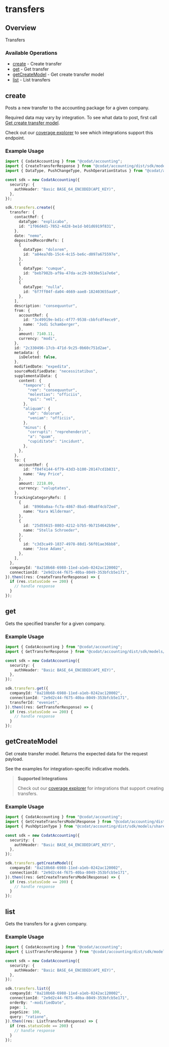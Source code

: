 # transfers

## Overview

Transfers

### Available Operations

* [create](#create) - Create transfer
* [get](#get) - Get transfer
* [getCreateModel](#getcreatemodel) - Get create transfer model
* [list](#list) - List transfers

## create

Posts a new transfer to the accounting package for a given company.

Required data may vary by integration. To see what data to post, first call [Get create transfer model](https://docs.codat.io/accounting-api#/operations/get-create-transfers-model).

Check out our [coverage explorer](https://knowledge.codat.io/supported-features/accounting?view=tab-by-data-type&dataType=transfers) to see which integrations support this endpoint.

### Example Usage

```typescript
import { CodatAccounting } from "@codat/accounting";
import { CreateTransferResponse } from "@codat/accounting/dist/sdk/models/operations";
import { DataType, PushChangeType, PushOperationStatus } from "@codat/accounting/dist/sdk/models/shared";

const sdk = new CodatAccounting({
  security: {
    authHeader: "Basic BASE_64_ENCODED(API_KEY)",
  },
});

sdk.transfers.create({
  transfer: {
    contactRef: {
      dataType: "explicabo",
      id: "1f06d4d1-7852-4d28-be1d-b01d6919f831",
    },
    date: "nemo",
    depositedRecordRefs: [
      {
        dataType: "dolorem",
        id: "a84ea7db-15c4-4c15-be6c-d097a675597e",
      },
      {
        dataType: "cumque",
        id: "beb7982b-af9a-47da-ac29-b938e51a7e6e",
      },
      {
        dataType: "nulla",
        id: "6f7ff04f-da04-4669-aae8-182403655aa9",
      },
    ],
    description: "consequuntur",
    from: {
      accountRef: {
        id: "3c49919e-bd1c-4f77-9538-cbbfcdf4ece9",
        name: "Jodi Schamberger",
      },
      amount: 7140.11,
      currency: "modi",
    },
    id: "2c330496-17cb-471d-9c25-0b60c751d2ae",
    metadata: {
      isDeleted: false,
    },
    modifiedDate: "expedita",
    sourceModifiedDate: "necessitatibus",
    supplementalData: {
      content: {
        "tempore": {
          "rem": "consequuntur",
          "molestias": "officiis",
          "qui": "vel",
        },
        "aliquam": {
          "ab": "dolorum",
          "veniam": "officiis",
        },
        "minus": {
          "corrupti": "reprehenderit",
          "a": "quam",
          "cupiditate": "incidunt",
        },
      },
    },
    to: {
      accountRef: {
        id: "f04f4144-6f79-43d3-b100-20147cd1b831",
        name: "Amy Price",
      },
      amount: 2218.09,
      currency: "voluptates",
    },
    trackingCategoryRefs: [
      {
        id: "8960a0aa-fc7a-4867-8ba5-00a8f4cb72ed",
        name: "Kara Wilderman",
      },
      {
        id: "25d55615-8803-4212-b7b5-9b7154642b9e",
        name: "Stella Schroeder",
      },
      {
        id: "c3d3ca49-1837-4978-88d1-56f01ae36bb8",
        name: "Jose Adams",
      },
    ],
  },
  companyId: "8a210b68-6988-11ed-a1eb-0242ac120002",
  connectionId: "2e9d2c44-f675-40ba-8049-353bfcb5e171",
}).then((res: CreateTransferResponse) => {
  if (res.statusCode == 200) {
    // handle response
  }
});
```

## get

Gets the specified transfer for a given company.

### Example Usage

```typescript
import { CodatAccounting } from "@codat/accounting";
import { GetTransferResponse } from "@codat/accounting/dist/sdk/models/operations";

const sdk = new CodatAccounting({
  security: {
    authHeader: "Basic BASE_64_ENCODED(API_KEY)",
  },
});

sdk.transfers.get({
  companyId: "8a210b68-6988-11ed-a1eb-0242ac120002",
  connectionId: "2e9d2c44-f675-40ba-8049-353bfcb5e171",
  transferId: "eveniet",
}).then((res: GetTransferResponse) => {
  if (res.statusCode == 200) {
    // handle response
  }
});
```

## getCreateModel

Get create transfer model. Returns the expected data for the request payload.

See the examples for integration-specific indicative models.

> **Supported Integrations**
> 
> Check out our [coverage explorer](https://knowledge.codat.io/supported-features/accounting?view=tab-by-data-type&dataType=transfers) for integrations that support creating transfers.

### Example Usage

```typescript
import { CodatAccounting } from "@codat/accounting";
import { GetCreateTransfersModelResponse } from "@codat/accounting/dist/sdk/models/operations";
import { PushOptionType } from "@codat/accounting/dist/sdk/models/shared";

const sdk = new CodatAccounting({
  security: {
    authHeader: "Basic BASE_64_ENCODED(API_KEY)",
  },
});

sdk.transfers.getCreateModel({
  companyId: "8a210b68-6988-11ed-a1eb-0242ac120002",
  connectionId: "2e9d2c44-f675-40ba-8049-353bfcb5e171",
}).then((res: GetCreateTransfersModelResponse) => {
  if (res.statusCode == 200) {
    // handle response
  }
});
```

## list

Gets the transfers for a given company.

### Example Usage

```typescript
import { CodatAccounting } from "@codat/accounting";
import { ListTransfersResponse } from "@codat/accounting/dist/sdk/models/operations";

const sdk = new CodatAccounting({
  security: {
    authHeader: "Basic BASE_64_ENCODED(API_KEY)",
  },
});

sdk.transfers.list({
  companyId: "8a210b68-6988-11ed-a1eb-0242ac120002",
  connectionId: "2e9d2c44-f675-40ba-8049-353bfcb5e171",
  orderBy: "-modifiedDate",
  page: 1,
  pageSize: 100,
  query: "ratione",
}).then((res: ListTransfersResponse) => {
  if (res.statusCode == 200) {
    // handle response
  }
});
```
